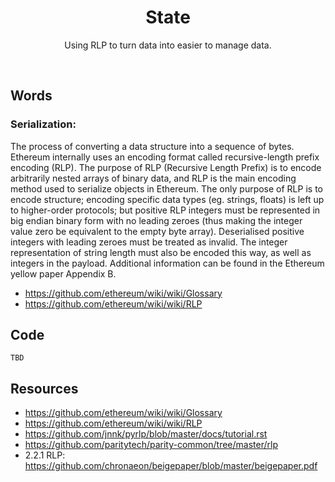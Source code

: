 <div align="center">
    <h1 align="center">
        State
    </h1>
    <p align="center">
        Using RLP to turn data into easier to manage data.
    </p>
</div>
<br>

## Words

### Serialization:
The process of converting a data structure into a sequence of bytes. Ethereum internally uses an encoding format called recursive-length prefix encoding (RLP). The purpose of RLP (Recursive Length Prefix) is to encode arbitrarily nested arrays of binary data, and RLP is the main encoding method used to serialize objects in Ethereum. The only purpose of RLP is to encode structure; encoding specific data types (eg. strings, floats) is left up to higher-order protocols; but positive RLP integers must be represented in big endian binary form with no leading zeroes (thus making the integer value zero be equivalent to the empty byte array). Deserialised positive integers with leading zeroes must be treated as invalid. The integer representation of string length must also be encoded this way, as well as integers in the payload. Additional information can be found in the Ethereum yellow paper Appendix B.
- https://github.com/ethereum/wiki/wiki/Glossary
- https://github.com/ethereum/wiki/wiki/RLP


## Code
```rust, ignore
TBD
```


## Resources
- https://github.com/ethereum/wiki/wiki/Glossary
- https://github.com/ethereum/wiki/wiki/RLP
- https://github.com/jnnk/pyrlp/blob/master/docs/tutorial.rst
- https://github.com/paritytech/parity-common/tree/master/rlp
- 2.2.1 RLP: https://github.com/chronaeon/beigepaper/blob/master/beigepaper.pdf
